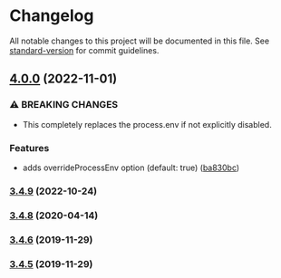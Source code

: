 # Changelog

All notable changes to this project will be documented in this file. See [standard-version](https://github.com/conventional-changelog/standard-version) for commit guidelines.

## [4.0.0](https://github.com/rudionrails/yummy-dotenv/compare/v3.4.9...v4.0.0) (2022-11-01)


### ⚠ BREAKING CHANGES

* This completely replaces the process.env if not explicitly disabled.

### Features

* adds overrideProcessEnv option (default: true) ([ba830bc](https://github.com/rudionrails/yummy-dotenv/commit/ba830bc07a5d5a94401436ff44d296c2e5a02fb4))

### [3.4.9](https://github.com/rudionrails/yummy-dotenv/compare/v3.4.8...v3.4.9) (2022-10-24)

### [3.4.8](https://github.com/rudionrails/yummy-dotenv/compare/v3.4.6...v3.4.8) (2020-04-14)

### [3.4.6](https://github.com/rudionrails/yummy-dotenv/compare/v3.4.4...v3.4.6) (2019-11-29)

### [3.4.5](https://github.com/rudionrails/yummy-dotenv/compare/v3.4.4...v3.4.5) (2019-11-29)
